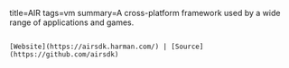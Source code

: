 title=AIR
tags=vm
summary=A cross-platform framework used by a wide range of applications and games.
~~~~~~

[Website](https://airsdk.harman.com/) | [Source](https://github.com/airsdk)

